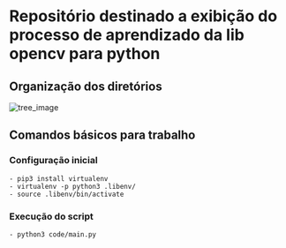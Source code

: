 # Repositório destinado a exibição do processo de aprendizado da lib opencv para python

## Organização dos diretórios

![tree_image]('./docs/tree_.png' "Title")

## Comandos básicos para trabalho


### Configuração inicial

    - pip3 install virtualenv
    - virtualenv -p python3 .libenv/
    - source .libenv/bin/activate

### Execução do script

    - python3 code/main.py


